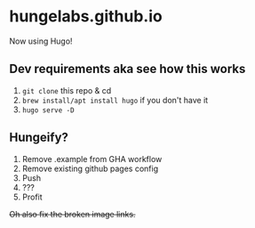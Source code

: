 # hungelabs.github.io

Now using Hugo!

## Dev requirements aka see how this works

1. `git clone` this repo & cd
2. `brew install/apt install hugo` if you don't have it
3. `hugo serve -D`

## Hungeify?

1. Remove .example from GHA workflow
1. Remove existing github pages config
1. Push
1. ???
1. Profit

~~Oh also fix the broken image links.~~
